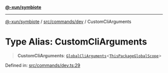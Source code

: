[**@-xun/symbiote**](../../../../README.md)

***

[@-xun/symbiote](../../../../README.md) / [src/commands/dev](../README.md) / CustomCliArguments

# Type Alias: CustomCliArguments

> **CustomCliArguments**: [`GlobalCliArguments`](../../../configure/type-aliases/GlobalCliArguments.md)\<[`ThisPackageGlobalScope`](../../../configure/enumerations/ThisPackageGlobalScope.md)\>

Defined in: [src/commands/dev.ts:29](https://github.com/Xunnamius/symbiote/blob/ee28fd25e233e1ad9b7043e0faa8defae74dbe7b/src/commands/dev.ts#L29)
